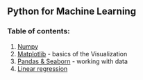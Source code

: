## Python for Machine Learning

### Table of contents:

1. [Numpy](numpy.ipynb)
2. [Matplotlib](matplotlib.ipynb) - basics of the Visualization
3. [Pandas & Seaborn](pandas_seaborn.ipynb) - working with data
4. [Linear regression](regression.ipynb)
